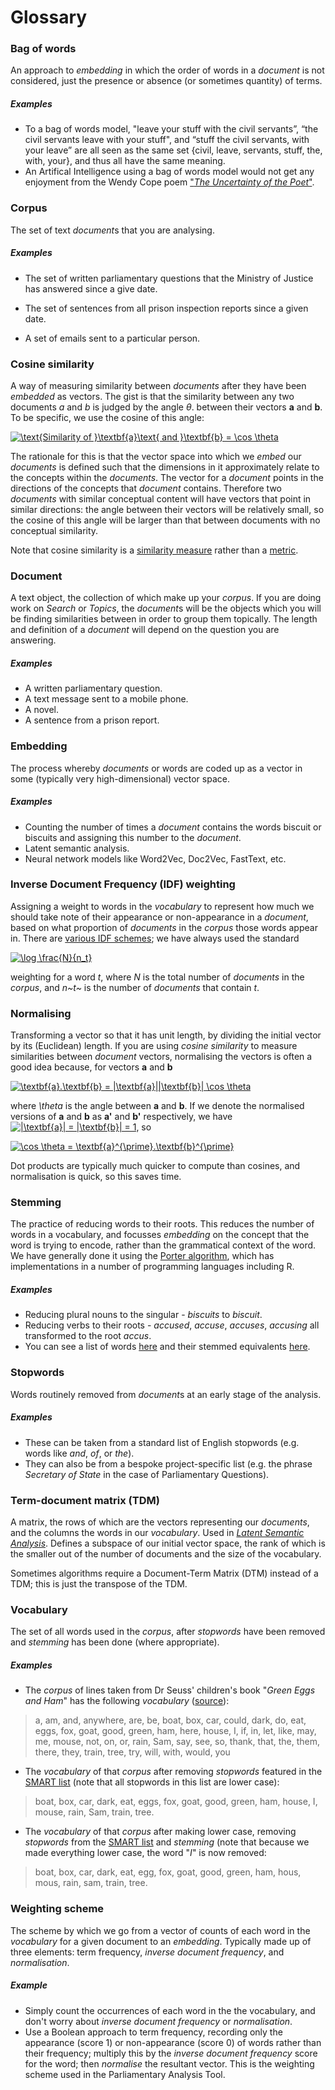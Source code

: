 # Glossary

### Bag of words
An approach to *embedding* in which the order of words in a *document* is not considered, just the presence or absence (or sometimes quantity) of terms.
##### Examples
* To a bag of words model, "leave your stuff with the civil servants”, “the civil servants leave with your stuff", and “stuff the civil servants, with your leave” are all seen as the same set {civil, leave, servants, stuff, the, with, your}, and thus all have the same meaning.
* An Artifical Intelligence using a bag of words model would not get any enjoyment from the Wendy Cope poem ["*The Uncertainty of the Poet*"](http://frombooksofpoems.blogspot.co.uk/2007/03/uncertainty-of-poet-by-wendy-cope.html).

### Corpus
The set of text *document*s that you are analysing.
##### Examples
* The set of written parliamentary questions that the Ministry of Justice has answered since a give date.

* The set of sentences from all prison inspection reports since a given date.

* A set of emails sent to a particular person.

### Cosine similarity
A way of measuring similarity between *documents* after they have been *embedded* as vectors. The gist is that the similarity between any two documents *a* and *b* is judged by the angle _&theta;_. between their vectors **a** and **b**. To be specific, we use the cosine of this angle:

<a href="https://www.codecogs.com/eqnedit.php?latex=\text{Similarity&space;of&space;}\textbf{a}\text{&space;and&space;}\textbf{b}&space;=&space;\cos&space;\theta" target="_blank"><img src="https://latex.codecogs.com/gif.latex?\text{Similarity&space;of&space;}\textbf{a}\text{&space;and&space;}\textbf{b}&space;=&space;\cos&space;\theta" title="\text{Similarity of }\textbf{a}\text{ and }\textbf{b} = \cos \theta" /></a>

The rationale for this is that the vector space into which we *embed* our *documents* is defined such that the dimensions in it approximately relate to the concepts within the *documents*. The vector for a *document* points in the directions of the concepts that *document* contains. Therefore two *documents* with similar conceptual content will have vectors that point in similar directions: the angle between their vectors will be relatively small, so the cosine of this angle will be larger than that between documents with no conceptual similarity.

Note that cosine similarity is a [similarity measure](https://en.wikipedia.org/wiki/Similarity_measure) rather than a [metric](https://en.wikipedia.org/wiki/Metric_(mathematics)).


### Document
A text object, the collection of which make up your *corpus*. If you are doing work on *Search* or *Topics*, the *document*s will be the objects which you will be finding similarities between in order to group them topically. The length and definition of a *document* will depend on the question you are answering.
##### Examples
* A written parliamentary question.
* A text message sent to a mobile phone.
* A novel.
* A sentence from a prison report.

### Embedding
The process whereby *documents* or words are coded up as a vector in some (typically very high-dimensional) vector space.
##### Examples
* Counting the number of times a *document* contains the words biscuit or biscuits and assigning this number to the  *document*.
* Latent semantic analysis.
* Neural network models like Word2Vec, Doc2Vec, FastText, etc.

### Inverse Document Frequency (IDF) weighting
Assigning a weight to words in the *vocabulary* to represent how much we should take note of their appearance or non-appearance in a *document*, based on what proportion of *documents* in the *corpus* those words appear in. There are [various IDF schemes](https://en.wikipedia.org/wiki/Tf%E2%80%93idf#Inverse_document_frequency_2); we have always used the standard


<a align='center' href="https://www.codecogs.com/eqnedit.php?latex=\log&space;\frac{N}{n_t}" target="_blank"><img src="https://latex.codecogs.com/gif.latex?\log&space;\frac{N}{n_t}" title="\log \frac{N}{n_t}" /></a>


weighting for a word *t*, where *N* is the total number of *documents* in the *corpus*, and *n~t~* is the number of *documents* that contain *t*.

### Normalising
Transforming a vector so that it has unit length, by dividing the initial vector by its (Euclidean) length. If you are using *cosine similarity* to measure similarities between *document* vectors, normalising the vectors is often a good idea because, for vectors **a** and **b**

<a href="https://www.codecogs.com/eqnedit.php?latex=\textbf{a}.\textbf{b}&space;=&space;|\textbf{a}||\textbf{b}|&space;\cos&space;\theta" target="_blank"><img src="https://latex.codecogs.com/gif.latex?\textbf{a}.\textbf{b}&space;=&space;|\textbf{a}||\textbf{b}|&space;\cos&space;\theta" title="\textbf{a}.\textbf{b} = |\textbf{a}||\textbf{b}| \cos \theta" /></a>

where  *\theta* is the angle between **a** and **b**. If we denote the normalised versions of **a** and **b** as **a'** and **b'** respectively, we have <a href="https://www.codecogs.com/eqnedit.php?latex=\inline&space;|\textbf{a}|&space;=&space;|\textbf{b}|&space;=&space;1" target="_blank"><img src="https://latex.codecogs.com/gif.latex?\inline&space;|\textbf{a}|&space;=&space;|\textbf{b}|&space;=&space;1" title="|\textbf{a}| = |\textbf{b}| = 1" /></a>, so

<a href="https://www.codecogs.com/eqnedit.php?latex=\cos&space;\theta&space;=&space;\textbf{a}^{\prime}.\textbf{b}^{\prime}" target="_blank"><img src="https://latex.codecogs.com/gif.latex?\cos&space;\theta&space;=&space;\textbf{a}^{\prime}.\textbf{b}^{\prime}" title="\cos \theta = \textbf{a}^{\prime}.\textbf{b}^{\prime}" /></a>

 Dot products are typically much quicker to compute than cosines, and normalisation is quick, so this saves time.

### Stemming
The practice of reducing words to their roots. This reduces the number of words in a vocabulary, and focusses *embedding* on the concept that the word is trying to encode, rather than the grammatical context of the word. We have generally done it using the [Porter algorithm](https://tartarus.org/martin/PorterStemmer/), which has implementations in a number of programming languages including R.
##### Examples
* Reducing plural nouns to the singular - *biscuits* to *biscuit*.
* Reducing verbs to their roots - *accused*, *accuse*, *accuses*, *accusing* all transformed to the root *accus*.
* You can see a list of words [here](https://tartarus.org/martin/PorterStemmer/voc.txt) and their stemmed equivalents [here](https://tartarus.org/martin/PorterStemmer/output.txt).

### Stopwords
Words routinely removed from *document*s at an early stage of the analysis.
##### Examples
* These can be taken from a standard list of English stopwords (e.g. words like *and*, *of*, or *the*).
* They can also be from a bespoke project-specific list (e.g. the phrase *Secretary of State* in the case of Parliamentary Questions).

### Term-document matrix (TDM)
A matrix, the rows of which are the vectors representing our *documents*, and the columns the words in our *vocabulary*. Used in [*Latent Semantic Analysis*](LSA.md). Defines a subspace of our initial vector space, the rank of which is the smaller out of the number of documents and the size of the vocabulary.

Sometimes algorithms require a Document-Term Matrix (DTM) instead of a TDM; this is just the transpose of the TDM. 

### Vocabulary
The set of all words used in the *corpus*, after *stopwords* have been removed and *stemming* has been done (where appropriate).
##### Examples
* The *corpus* of lines taken from Dr Seuss' children's book "*Green Eggs and Ham*" has the following *vocabulary* ([source](https://wordobject.wordpress.com/2011/05/18/lists-green-eggs-and-ham/)):
> a, am, and, anywhere, are, be, boat, box, car, could, dark, do, eat, eggs, fox, goat, good, green, ham, here, house, I, if, in, let, like, may, me, mouse, not, on, or, rain, Sam, say, see, so, thank, that, the, them, there, they, train, tree, try, will, with, would, you
* The *vocabulary* of that  *corpus* after removing *stopwords* featured in the [SMART list](http://www.lextek.com/manuals/onix/stopwords2.html) (note that all stopwords in this list are lower case):
> boat, box, car, dark, eat, eggs, fox, goat, good, green, ham, house, I, mouse, rain, Sam, train, tree.
* The *vocabulary* of that  *corpus* after making lower case, removing *stopwords* from the [SMART list](http://www.lextek.com/manuals/onix/stopwords2.html) and *stemming* (note that because we made everything lower case, the word "*I*" is now removed:
> boat, box, car, dark, eat, egg, fox, goat, good, green, ham, hous, mous, rain, sam, train, tree.

### Weighting scheme
The scheme by which we go from a vector of counts of each word in the *vocabulary* for a given document to an *embedding*. Typically made up of three elements: term frequency, *inverse document frequency*, and *normalisation*.
##### Example
* Simply count the occurrences of each word in the the vocabulary, and don't worry about *inverse document frequency* or *normalisation*.
* Use a Boolean approach to term frequency, recording only the appearance (score 1) or non-appearance (score 0) of words rather than their frequency; multiply this by the *inverse document frequency* score for the word; then *normalise* the resultant vector. This is the weighting scheme used in the Parliamentary Analysis Tool.